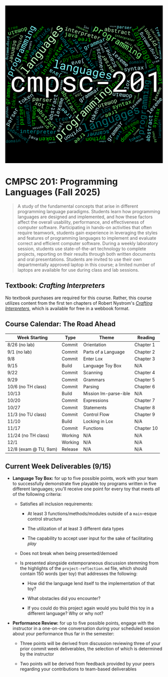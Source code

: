 ![CMPSC 201 word cloud](../assets/allegheny-college-cmpsc-201-fall-2025.png)

# CMPSC 201: Programming Languages (Fall 2025)

> A study of the fundamental concepts that arise in different programming
language paradigms. Students learn how programming languages are designed and
implemented, and how these factors affect the overall usability, performance,
and effectiveness of computer software. Participating in hands-on activities
that often require teamwork, students gain experience in leveraging the styles
and features of programming languages to implement and evaluate correct and
efficient computer software. During a weekly laboratory session, students use
state-of-the-art technology to complete projects, reporting on their results
through both written documents and oral presentations. Students are invited to
use their own departmentally approved laptop in this course; a limited number of
laptops are available for use during class and lab sessions.

## Textbook: *Crafting Interpreters*

No textbook purchases are required for this course. Rather, this course utilizes
content from the first ten chapters of Robert Nystrom's
[*Crafting Interpreters*](https://craftinginterpreters.com/contents.html), which
is available for free in a webbook format.

## Course Calendar: The Road Ahead

| Week Starting            | Type      | Theme                    | Reading    |
| ------------------------ | --------- | ------------------------ | ---------- |
| 8/26 (no lab)            | Commit    | Orientation              | Chapter 1  |
| 9/1 (no lab)             | Commit    | Parts of a Language      | Chapter 2  |
| 9/8                      | Commit    | Enter Lox                | Chapter 3  |
| 9/15                     | Build     | Language Toy Box         | N/A        |
| 9/22                     | Commit    | Scanning                 | Chapter 4  |
| 9/29                     | Commit    | Grammars                 | Chapter 5  |
| 10/6 (no TH class)       | Commit    | Parsing                  | Chapter 6  |
| 10/13                    | Build     | Mission Im-parse-ible    | N/A        |
| 10/20                    | Commit    | Expressions              | Chapter 7  |
| 10/27                    | Commit    | Statements               | Chapter 8  |
| 11/3 (no TU class)       | Commit    | Control Flow             | Chapter 9  |
| 11/10                    | Build     | Locking in Lox           | N/A        |
| 11/17                    | Commit    | Functions                | Chapter 10 |
| 11/24 (no TH class)      | Working   | N/A                      | N/A        |
| 12/1                     | Working   | N/A                      | N/A        |
| 12/8 (exam @ TU, 9am)    | Release   | N/A                      | N/A        |

## Current Week Deliverables (9/15)

- **Language Toy Box:** for up to five possible points, work with your team to
  successfully demonstrate five playable toy programs written in five different
  languages; you'll receive one point for every toy that meets *all* of the
  following criteria:

  - Satisfies all inclusion requirements:

    - At least 3 functions/methods/modules outside of a `main`-esque control
    structure

    - The utilization of at least 3 different data types

    - The capability to accept user input for the sake of facilitating *play*

  - Does not break when being presented/demoed

  - Is presented alongside extemporaneous discussion stemming from the
    highlights of the `project-reflection.md` file, which should contain 150
    words (per toy) that addresses the following:

    - How did the language lend itself to the implementation of that toy?

    - What obstacles did you encounter?

    - If you could do this project again would you build this toy in a different
      language? Why or why not?

- **Performance Review:** for up to five possible points, engage with the
  instructor in a one-on-one conversation during your scheduled session about
  your performance thus far in the semester:

    - Three points will be derived from discussion reviewing three of your prior
      commit week deliverables, the selection of which is determined by the
      instructor

    - Two points will be derived from feedback provided by your peers regarding
      your contributions to team-based deliverables
